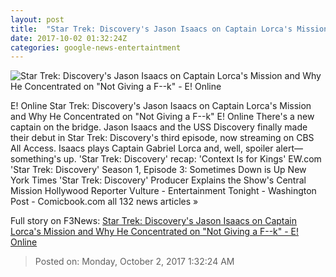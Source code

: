 ```yaml
---
layout: post
title:  "Star Trek: Discovery's Jason Isaacs on Captain Lorca's Mission and Why He Concentrated on 'Not Giving a F--k' - E! Online"
date: 2017-10-02 01:32:24Z
categories: google-news-entertaintment
---
```


![Star Trek: Discovery's Jason Isaacs on Captain Lorca's Mission and Why He Concentrated on "Not Giving a F--k" - E! Online](http://akns-images.eonline.com/eol_images/Entire_Site/2017829/rs_600x600-170929105955-600.star-trek-discovery-2.ch.092917.jpg?downsize=450:*&crop=450:350;left,top)

E! Online Star Trek: Discovery's Jason Isaacs on Captain Lorca's Mission and Why He Concentrated on "Not Giving a F--k" E! Online There's a new captain on the bridge. Jason Isaacs and the USS Discovery finally made their debut in Star Trek: Discovery's third episode, now streaming on CBS All Access. Isaacs plays Captain Gabriel Lorca and, well, spoiler alert—something's up. 'Star Trek: Discovery' recap: 'Context Is for Kings' EW.com 'Star Trek: Discovery' Season 1, Episode 3: Sometimes Down is Up New York Times 'Star Trek: Discovery' Producer Explains the Show's Central Mission Hollywood Reporter Vulture - Entertainment Tonight - Washington Post - Comicbook.com all 132 news articles »


Full story on F3News: [Star Trek: Discovery's Jason Isaacs on Captain Lorca's Mission and Why He Concentrated on "Not Giving a F--k" - E! Online](http://www.f3nws.com/n/2TtgHH)

> Posted on: Monday, October 2, 2017 1:32:24 AM
